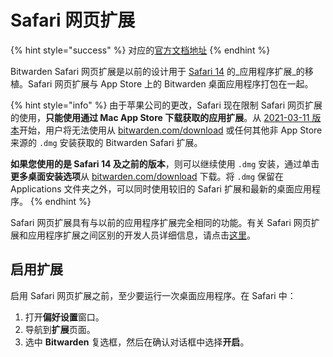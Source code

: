 # Safari 网页扩展

{% hint style="success" %}
对应的[官方文档地址](https://bitwarden.com/help/article/install-safari-app-extension/)
{% endhint %}

Bitwarden Safari 网页扩展是以前的设计用于 [Safari 14](https://developer.apple.com/documentation/safariservices/safari\_web\_extensions/converting\_a\_safari\_app\_extension\_to\_a\_safari\_web\_extension?language=objc) 的_应用程序扩展_的移植。Safari 网页扩展与 App Store 上的 Bitwarden 桌面应用程序打包在一起。

{% hint style="info" %}
由于苹果公司的更改，Safari 现在限制 Safari 网页扩展的使用，**只能使用通过 Mac App Store 下载获取的应用扩展**。从 [2021-03-11 版本](../release-notes.md#2021-03-11)开始，用户将无法使用从 [bitwarden.com/download](https://bitwarden.com/download) 或任何其他非 App Store 来源的 `.dmg` 安装获取的 Bitwarden Safari 扩展。

**如果您使用的是 Safari 14 及之前的版本**，则可以继续使用 `.dmg` 安装，通过单击**更多桌面安装选项**从 [bitwarden.com/download](https://bitwarden.com/download) 下载。将 `.dmg` 保留在 Applications 文件夹之外，可以同时使用较旧的 Safari 扩展和最新的桌面应用程序。
{% endhint %}

Safari 网页扩展具有与以前的应用程序扩展完全相同的功能。有关 Safari 网页扩展和应用程序扩展之间区别的开发人员详细信息，请点击[这里](https://developer.apple.com/documentation/safariservices/safari\_web\_extensions/converting\_a\_safari\_app\_extension\_to\_a\_safari\_web\_extension?language=objc)。

## 启用扩展 <a href="#enable-the-extension" id="enable-the-extension"></a>

启用 Safari 网页扩展之前，至少要运行一次桌面应用程序。在 Safari 中：

1. 打开**偏好设置**窗口。
2. 导航到**扩展**页面。
3. 选中 **Bitwarden** 复选框，然后在确认对话框中选择**开启**。
